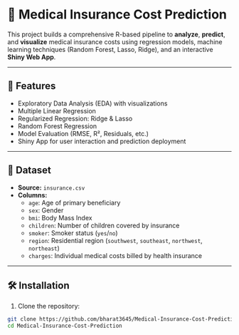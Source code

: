 # 🏥 Medical Insurance Cost Prediction

This project builds a comprehensive R-based pipeline to **analyze**, **predict**, and **visualize** medical insurance costs using regression models, machine learning techniques (Random Forest, Lasso, Ridge), and an interactive **Shiny Web App**.

---

## 📌 Features

- Exploratory Data Analysis (EDA) with visualizations
- Multiple Linear Regression
- Regularized Regression: Ridge & Lasso
- Random Forest Regression
- Model Evaluation (RMSE, R², Residuals, etc.)
- Shiny App for user interaction and prediction deployment

---

## 📁 Dataset

- **Source:** `insurance.csv`
- **Columns:**
  - `age`: Age of primary beneficiary
  - `sex`: Gender
  - `bmi`: Body Mass Index
  - `children`: Number of children covered by insurance
  - `smoker`: Smoker status (`yes`/`no`)
  - `region`: Residential region (`southwest`, `southeast`, `northwest`, `northeast`)
  - `charges`: Individual medical costs billed by health insurance

---

## 🛠️ Installation

1. Clone the repository:

```bash
git clone https://github.com/bharat3645/Medical-Insurance-Cost-Prediction.git
cd Medical-Insurance-Cost-Prediction
